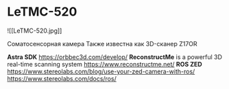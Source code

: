 LeTMC-520
===
![[LeTMC-520.jpg]]

Соматосенсорная камера
Также известна как 3D-сканер Z17OR

**Astra SDK** https://orbbec3d.com/develop/
**ReconstructMe** is a powerful 3D real-time scanning system https://www.reconstructme.net/
**ROS ZED** 
https://www.stereolabs.com/blog/use-your-zed-camera-with-ros/
https://www.stereolabs.com/docs/ros/